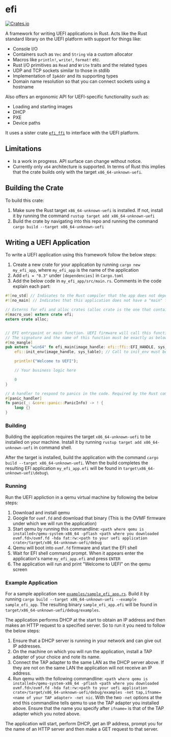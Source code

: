 # efi

[![Crates.io](https://img.shields.io/crates/v/efi)](https://crates.io/crates/efi)

A framework for writing UEFI applications in Rust. Acts like the Rust standard library on the UEFI platform with support for things like:

- Console I/O
- Containers such as `Vec` and `String` via a custom allocator
- Macros like `println!`, `write!`, `format!` etc.
- Rust I/O primitives as `Read` and `Write` traits and the related types
- UDP and TCP sockets similar to those in stdlib
- Implementation of `IpAddr` and its supporting types
- Domain name resolution so that you can connect sockets using a hostname

Also offers an ergonomic API for UEFI-specific functionality such as:

- Loading and starting images
- DHCP
- PXE
- Device paths

It uses a sister crate [`efi_ffi`](https://github.com/gurry/efi_ffi) to interface with the UEFI platform.

## Limitations

- Is a work in progress. API surface can change without notice.
- Currently only `x64` architecture is supported. In terms of Rust this implies that the crate builds only with the target `x86_64-unknown-uefi`.


## Building the Crate
To build this crate:
1. Make sure the Rust target `x86_64-unknown-uefi` is installed. If not, install it by running the command `rustup target add x86_64-unknown-uefi`
2. Build the crate by navigating into this repo and running the command `cargo build --target x86_64-unknown-uefi`


## Writing a UEFI Application

To write a UEFI application using this framework follow the below steps:

1. Create a new crate for your application by running `cargo new my_efi_app`, where `my_efi_app` is the name of the application
2. Add `efi = "0.3"` under `[dependencies]` in `Cargo.toml`
3. Add the below code in `my_efi_app/src/main.rs`. Comments in the code explain each part:

```rust
#![no_std] // Indicates to the Rust compiler that the app does not depend on the standard library but is a 'standalone' application.
#![no_main] // Indicates that this application does not have a "main" function typically found in a Linux or Windows application (although it does have its own "main" function "efi_main" as declared below)

// Externs for efi and alloc crates (alloc crate is the one that contains definitions of String and Vec etc.)
#[macro_use] extern crate efi;
extern crate alloc;


// EFI entrypoint or main function. UEFI firmware will call this function to start the application.
// The signature and the name of this function must be exactly as below.
#[no_mangle]
pub extern "win64" fn efi_main(image_handle: efi::ffi::EFI_HANDLE, sys_table : *const efi::ffi::EFI_SYSTEM_TABLE) -> isize {
    efi::init_env(image_handle, sys_table); // Call to init_env must be the first thing in efi_main. Without it things like println!() won't work

    println!("Welcome to UEFI");

    // Your business logic here

    0
}

// A handler to respond to panics in the code. Required by the Rust compiler
#[panic_handler]
fn panic(_: &core::panic::PanicInfo) -> ! {
    loop {}
}
```

### Building
Building the application requires the target `x86_64-unknown-uefi` to be installed on your machine. Install it by running `rustup target add x86_64-unknown-uefi` in command shell.

After the target is installed, build the application with the command `cargo build --target x86_64-unknown-uefi`. When the build completes the resulting EFI application `my_efi_app.efi` will be found in `target\x86_64-unknown-uefi\debug\`

### Running

Run the UEFI appliction in a qemu virtual machine by following the below steps:

1. Download and install qemu
2. Google for `ovmf.fd` and download that binary (This is the OVMF firmware under which we will run the application)
3. Start qemu by running this commandline: `<path where qemu is installed>/qemu-system-x86_64 -pflash <path where you downloaded ovmf.fd>/ovmf.fd -hda fat:rw:<path to your uefi application crate>/target/x86_64-unknown-uefi/debug`
4. Qemu will boot into `ovmf.fd` firmware and start the EFI shell
5. Wait for EFI shell command prompt. When it appears enter the application's name `my_efi_app.efi` and press `ENTER`
6. The application will run and print "Welcome to UEFI" on the qemu screen

### Example Application

For a sample application see [`examples/sample_efi_app.rs`](examples/sample_efi_app.rs). Build it by running `cargo build --target x86_64-unknown-uefi --example sample_efi_app`. The resulting binary `sample_efi_app.efi` will be found in `target/x86_64-unknown-uefi/debug/examples`. 

The application performs DHCP at the start to obtain an IP address and then makes an HTTP request to a specified server. So to run it you need to follow the below steps:

1. Ensure that a DHCP server is running in your network and can give out IP addresses. 
2. On the machine on which you will run the application, install a TAP adapter of your choice and note its name.
3. Connect the TAP adapter to the same LAN as the DHCP server above. If they are not on the same LAN the application will not receive an IP address.
4. Run qemu with the following commandline: `<path where qemu is installed>/qemu-system-x86_64 -pflash <path where you downloaded ovmf.fd>/ovmf.fd -hda fat:rw:<path to your uefi application crate>/target/x86_64-unknown-uefi/debug/examples -net tap,ifname=<name of your TAP adapter> -net nic`. With the two `-net` options at the end this commandline tells qemu to use the TAP adapter you installed above. Ensure that the name you specify after `ifname=` is that of the TAP adapter which you noted above. 

The application will start, perform DHCP, get an IP address, prompt you for the name of an HTTP server and then make a GET request to that server.
